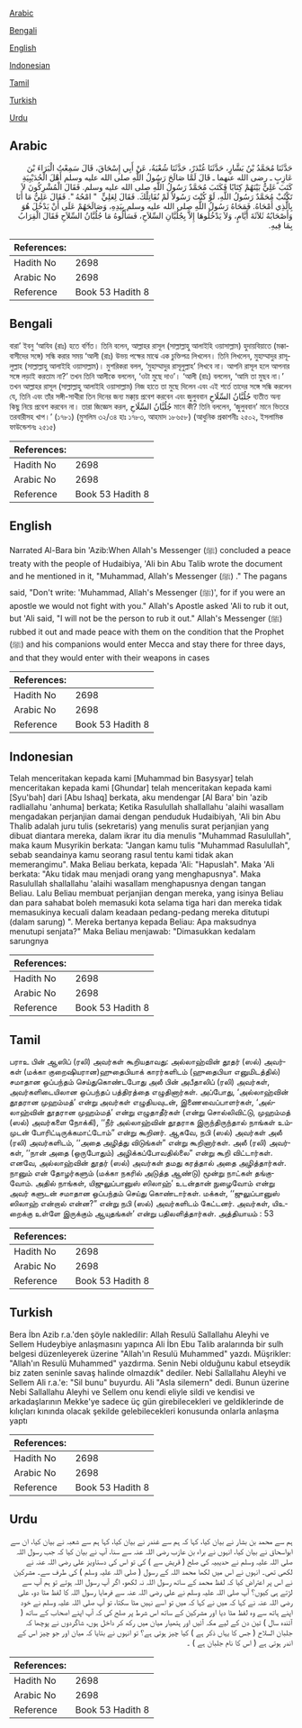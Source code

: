 [Arabic](#arabic)

[Bengali](#bengali)

[English](#english)

[Indonesian](#indonesian)

[Tamil](#tamil)

[Turkish](#turkish)

[Urdu](#urdu)

## Arabic


<div dir="rtl" lang="ar" style={{fontSize:'larger',backgroundColor:'#f8f9fa',padding:20}}>
حَدَّثَنَا مُحَمَّدُ بْنُ بَشَّارٍ، حَدَّثَنَا غُنْدَرٌ، حَدَّثَنَا شُعْبَةُ، عَنْ أَبِي إِسْحَاقَ، قَالَ سَمِعْتُ الْبَرَاءَ بْنَ عَازِبٍ ـ رضى الله عنهما ـ قَالَ لَمَّا صَالَحَ رَسُولُ اللَّهِ صلى الله عليه وسلم أَهْلَ الْحُدَيْبِيَةِ كَتَبَ عَلِيٌّ بَيْنَهُمْ كِتَابًا فَكَتَبَ مُحَمَّدٌ رَسُولُ اللَّهِ صلى الله عليه وسلم‏.‏ فَقَالَ الْمُشْرِكُونَ لاَ تَكْتُبْ مُحَمَّدٌ رَسُولُ اللَّهِ، لَوْ كُنْتَ رَسُولاً لَمْ نُقَاتِلْكَ‏.‏ فَقَالَ لِعَلِيٍّ ‏ "‏ امْحُهُ ‏"‏‏.‏ فَقَالَ عَلِيٌّ مَا أَنَا بِالَّذِي أَمْحَاهُ‏.‏ فَمَحَاهُ رَسُولُ اللَّهِ صلى الله عليه وسلم بِيَدِهِ، وَصَالَحَهُمْ عَلَى أَنْ يَدْخُلَ هُوَ وَأَصْحَابُهُ ثَلاَثَةَ أَيَّامٍ، وَلاَ يَدْخُلُوهَا إِلاَّ بِجُلُبَّانِ السِّلاَحِ، فَسَأَلُوهُ مَا جُلُبَّانُ السِّلاَحِ فَقَالَ الْقِرَابُ بِمَا فِيهِ‏.‏
</div>
<div style={{backgroundColor:'#f8f9fa',padding:20, marginBottom: 10}}><table> <thead> <tr> <th>References:</th> <th></th> </tr> </thead> <tbody><tr><td>Hadith No</td><td>2698</td></tr><tr><td>Arabic No</td><td>2698</td></tr><tr><td>Reference</td><td>Book 53 Hadith 8</td></tr></tbody></table></div>

## Bengali


<div dir="ltr" lang="bn" style={{fontSize:'larger',backgroundColor:'#f8f9fa',padding:20}}>
বারা’ ইবনু ‘আযিব (রাঃ) হতে বর্ণিত। তিনি বলেন, আল্লাহর রাসূল (সাল্লাল্লাহু আলাইহি ওয়াসাল্লাম) হুদায়বিয়াতে (মক্কাবাসীদের সঙ্গে) সন্ধি করার সময় ‘আলী (রাঃ) উভয় পক্ষের মাঝে এক চুক্তিপত্র লিখলেন। তিনি লিখলেন, মুহাম্মাদুর রাসূলুল্লাহ (সাল্লাল্লাহু আলাইহি ওয়াসাল্লাম)। মুশরিকরা বলল, ‘মুহাম্মাদুর রাসূলুল্লাহ’ লিখবে না। আপনি রাসূল হলে আপনার সঙ্গে লড়াই করতাম না?’ তখন তিনি আলীকে বললেন, ‘ওটা মুছে দাও’। ‘আলী (রাঃ) বললেন, ‘আমি তা মুছব না।’ তখন আল্লাহর রাসূল (সাল্লাল্লাহু আলাইহি ওয়াসাল্লাম) নিজ হাতে তা মুছে দিলেন এবং এই শর্তে তাদের সঙ্গে সন্ধি করলেন যে, তিনি এবং তাঁর সঙ্গী-সাথীরা তিন দিনের জন্য মক্কা্য় প্রবেশ করবেন এবং জুলুববান جُلُبَّانُ السِّلَاحِ ব্যতীত অন্য কিছু নিয়ে প্রবেশ করবেন না। তারা জিজ্ঞেস করল, جُلُبَّانُ السِّلَاحِ মানে কী? তিনি বললেন, ‘জুলুববান’ মানে ভিতরে তরবারীসহ খাপ।’ (১৭৮১) (মুসলিম ৩২/৩৪ হাঃ ১৭৮৩, আহমাদ ১৮৬৫৮) (আধুনিক প্রকাশনীঃ ২৫০২, ইসলামিক ফাউন্ডেশনঃ ২৫১৫)
</div>
<div style={{backgroundColor:'#f8f9fa',padding:20, marginBottom: 10}}><table> <thead> <tr> <th>References:</th> <th></th> </tr> </thead> <tbody><tr><td>Hadith No</td><td>2698</td></tr><tr><td>Arabic No</td><td>2698</td></tr><tr><td>Reference</td><td>Book 53 Hadith 8</td></tr></tbody></table></div>

## English


<div dir="ltr" lang="en" style={{fontSize:'larger',backgroundColor:'#f8f9fa',padding:20}}>
Narrated Al-Bara bin 'Azib:When Allah's Messenger (ﷺ) concluded a peace treaty with the people of Hudaibiya, 'Ali bin Abu Talib wrote the document and he mentioned in it, "Muhammad, Allah's Messenger (ﷺ) ." The pagans said, "Don't write: 'Muhammad, Allah's Messenger (ﷺ)', for if you were an apostle we would not fight with you." Allah's Apostle asked 'Ali to rub it out, but 'Ali said, "I will not be the person to rub it out." Allah's Messenger (ﷺ) rubbed it out and made peace with them on the condition that the Prophet (ﷺ) and his companions would enter Mecca and stay there for three days, and that they would enter with their weapons in cases
</div>
<div style={{backgroundColor:'#f8f9fa',padding:20, marginBottom: 10}}><table> <thead> <tr> <th>References:</th> <th></th> </tr> </thead> <tbody><tr><td>Hadith No</td><td>2698</td></tr><tr><td>Arabic No</td><td>2698</td></tr><tr><td>Reference</td><td>Book 53 Hadith 8</td></tr></tbody></table></div>

## Indonesian


<div dir="ltr" lang="id" style={{fontSize:'larger',backgroundColor:'#f8f9fa',padding:20}}>
Telah menceritakan kepada kami [Muhammad bin Basysyar] telah menceritakan kepada kami [Ghundar] telah menceritakan kepada kami [Syu'bah] dari [Abu Ishaq] berkata, aku mendengar [Al Bara' bin 'azib radliallahu 'anhuma] berkata; Ketika Rasulullah shallallahu 'alaihi wasallam mengadakan perjanjian damai dengan penduduk Hudaibiyah, 'Ali bin Abu Thalib adalah juru tulis (sekretaris) yang menulis surat perjanjian yang dibuat diantara mereka, dalam ikrar itu dia menulis "Muhammad Rasulullah", maka kaum Musyrikin berkata: "Jangan kamu tulis "Muhammad Rasulullah", sebab seandainya kamu seorang rasul tentu kami tidak akan memerangimu". Maka Beliau berkata, kepada 'Ali: "Hapuslah". Maka 'Ali berkata: "Aku tidak mau menjadi orang yang menghapusnya". Maka Rasulullah shallallahu 'alaihi wasallam menghapusnya dengan tangan Beliau. Lalu Beliau membuat perjanjian dengan mereka, yang isinya Beliau dan para sahabat boleh memasuki kota selama tiga hari dan mereka tidak memasukinya kecuali dalam keadaan pedang-pedang mereka ditutupi (dalam sarung) ". Mereka bertanya kepada Beliau: Apa maksudnya menutupi senjata?" Maka Beliau menjawab: "Dimasukkan kedalam sarungnya
</div>
<div style={{backgroundColor:'#f8f9fa',padding:20, marginBottom: 10}}><table> <thead> <tr> <th>References:</th> <th></th> </tr> </thead> <tbody><tr><td>Hadith No</td><td>2698</td></tr><tr><td>Arabic No</td><td>2698</td></tr><tr><td>Reference</td><td>Book 53 Hadith 8</td></tr></tbody></table></div>

## Tamil


<div dir="ltr" lang="ta" style={{fontSize:'larger',backgroundColor:'#f8f9fa',padding:20}}>
பராஉ பின் ஆஸிப் (ரலி) அவர்கள் கூறியதாவது: அல்லாஹ்வின் தூதர் (ஸல்) அவர்கள் (மக்கா குறைஷியரான)ஹுதைபியாக் காரர்களிடம் (ஹுதைபியா எனுமிடத்தில்) சமாதான ஒப்பந்தம் செய்துகொண்டபோது அலீ பின் அபீதாலிப் (ரலி) அவர்கள், அவர்களிடையிலான ஒப்பந்தப் பத்திரத்தை எழுதினார்கள். அப்போது, ‘அல்லாஹ்வின் தூதரான முஹம்மத்’ என்று அவர்கள் எழுதியவுடன், இணைவைப்பாளர்கள், ‘அல்லாஹ்வின் தூதரான முஹம்மத்’ என்று எழுதாதீர்கள் (என்று சொல்லிவிட்டு, முஹம்மத் (ஸல்) அவர்களை நோக்கி), ‘‘நீர் அல்லாஹ்வின் தூதராக இருந்திருந்தால் நாங்கள் உம்முடன் போரிட்டிருக்கமாட்டோம்” என்று கூறினர். ஆகவே, நபி (ஸல்) அவர்கள் அலீ (ரலி) அவர்களிடம், ‘‘அதை அழித்து விடுங்கள்” என்று கூறினார்கள். அலீ (ரலி) அவர்கள், ‘‘நான் அதை (ஒருபோதும்) அழிக்கப்போவதில்லை” என்று கூறி விட்டார்கள். எனவே, அல்லாஹ்வின் தூதர் (ஸல்) அவர்கள் தமது கரத்தால் அதை அழித்தார்கள். நானும் என் தோழர்களும் (மக்கா நகரில் அடுத்த ஆண்டு) மூன்று நாட்கள் தங்குவோம். அதில் நாங்கள், யிஜுலுப்பானுஸ் ஸிலாஹ்’ உடன்தான் நுழைவோம் என்று அவர் களுடன் சமாதான ஒப்பந்தம் செய்து கொண்டார்கள். மக்கள், ‘‘ஜுலுப்பானுஸ் ஸிலாஹ் என்றால் என்ன?” என்று நபி (ஸல்) அவர்களிடம் கேட்டனர். அவர்கள், யிஉறைக்கு உள்ளே இருக்கும் ஆயுதங்கள்’ என்று பதிலளித்தார்கள். அத்தியாயம் : 53
</div>
<div style={{backgroundColor:'#f8f9fa',padding:20, marginBottom: 10}}><table> <thead> <tr> <th>References:</th> <th></th> </tr> </thead> <tbody><tr><td>Hadith No</td><td>2698</td></tr><tr><td>Arabic No</td><td>2698</td></tr><tr><td>Reference</td><td>Book 53 Hadith 8</td></tr></tbody></table></div>

## Turkish


<div dir="ltr" lang="tr" style={{fontSize:'larger',backgroundColor:'#f8f9fa',padding:20}}>
Bera İbn Azib r.a.'den şöyle nakledilir: Allah Resulü Sallallahu Aleyhi ve Sellem Hudeybiye anlaşmasını yapınca Ali İbn Ebu Talib aralarında bir sulh belgesi düzenleyerek üzerine "Allah'ın Resulü Muhammed" yazdı. Müşrikler: "Allah'ın Resulü Muhammed" yazdırma. Senin Nebi olduğunu kabul etseydik biz zaten seninle savaş halinde olmazdık" dediler. Nebi Sallallahu Aleyhi ve Sellem Ali r.a.'e: "Sil bunu" buyurdu. Ali "Asla silemern" dedi. Bunun üzerine Nebi Sallallahu Aleyhi ve Sellem onu kendi eliyle sildi ve kendisi ve arkadaşlarının Mekke'ye sadece üç gün girebilecekleri ve geldiklerinde de kılıçları kınında olacak şekilde gelebilecekleri konusunda onlarla anlaşma yaptı
</div>
<div style={{backgroundColor:'#f8f9fa',padding:20, marginBottom: 10}}><table> <thead> <tr> <th>References:</th> <th></th> </tr> </thead> <tbody><tr><td>Hadith No</td><td>2698</td></tr><tr><td>Arabic No</td><td>2698</td></tr><tr><td>Reference</td><td>Book 53 Hadith 8</td></tr></tbody></table></div>

## Urdu


<div dir="rtl" lang="ur" style={{fontSize:'larger',backgroundColor:'#f8f9fa',padding:20}}>
ہم سے محمد بن بشار نے بیان کیا، کہا کہ ہم سے غندر نے بیان کیا، کہا ہم سے شعبہ نے بیان کیا، ان سے ابواسحاق نے بیان کیا، انہوں نے براء بن عازب رضی اللہ عنہ سے سنا، آپ نے بیان کیا کہ جب رسول اللہ صلی اللہ علیہ وسلم نے حدیبیہ کی صلح ( قریش سے ) کی تو اس کی دستاویز علی رضی اللہ عنہ نے لکھی تھی۔ انہوں نے اس میں لکھا محمد اللہ کے رسول ( صلی اللہ علیہ وسلم ) کی طرف سے۔ مشرکین نے اس پر اعتراض کیا کہ لفظ محمد کے ساتھ رسول اللہ نہ لکھو، اگر آپ رسول اللہ ہوتے تو ہم آپ سے لڑتے ہی کیوں؟ آپ صلی اللہ علیہ وسلم نے علی رضی اللہ عنہ سے فرمایا رسول اللہ کا لفظ مٹا دو، علی رضی اللہ عنہ نے کہا کہ میں نے کہا کہ میں تو اسے نہیں مٹا سکتا، تو آپ صلی اللہ علیہ وسلم نے خود اپنے ہاتھ سے وہ لفظ مٹا دیا اور مشرکین کے ساتھ اس شرط پر صلح کی کہ آپ اپنے اصحاب کے ساتھ ( آئندہ سال ) تین دن کے لیے مکہ آئیں اور ہتھیار میان میں رکھ کر داخل ہوں، شاگردوں نے پوچھا کہ جلبان السلاح ( جس کا یہاں ذکر ہے ) کیا چیز ہوتی ہے؟ تو انہوں نے بتایا کہ میان اور جو چیز اس کے اندر ہوتی ہے ( اس کا نام جلبان ہے ) ۔
</div>
<div style={{backgroundColor:'#f8f9fa',padding:20, marginBottom: 10}}><table> <thead> <tr> <th>References:</th> <th></th> </tr> </thead> <tbody><tr><td>Hadith No</td><td>2698</td></tr><tr><td>Arabic No</td><td>2698</td></tr><tr><td>Reference</td><td>Book 53 Hadith 8</td></tr></tbody></table></div>